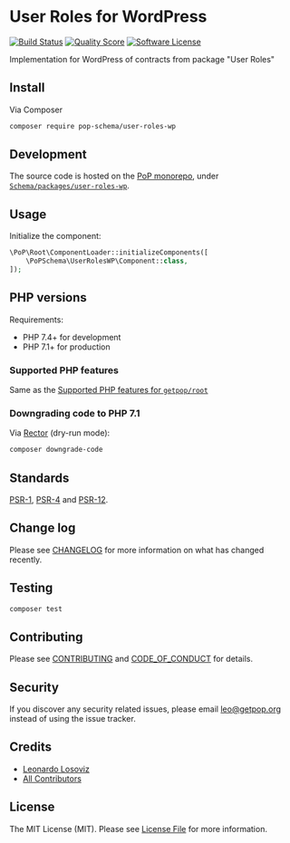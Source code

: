 # User Roles for WordPress

[![Build Status][ico-travis]][link-travis]
[![Quality Score][ico-code-quality]][link-code-quality]
[![Software License][ico-license]](LICENSE.md)

<!--
[![Latest Version on Packagist][ico-version]][link-packagist]
[![Coverage Status][ico-scrutinizer]][link-scrutinizer]
[![Total Downloads][ico-downloads]][link-downloads]
-->

Implementation for WordPress of contracts from package "User Roles"

## Install

Via Composer

``` bash
composer require pop-schema/user-roles-wp
```

## Development

The source code is hosted on the [PoP monorepo](https://github.com/leoloso/PoP), under [`Schema/packages/user-roles-wp`](https://github.com/leoloso/PoP/tree/master/layers/Schema/packages/user-roles-wp).

## Usage

Initialize the component:

``` php
\PoP\Root\ComponentLoader::initializeComponents([
    \PoPSchema\UserRolesWP\Component::class,
]);
```

## PHP versions

Requirements:

- PHP 7.4+ for development
- PHP 7.1+ for production

### Supported PHP features

Same as the [Supported PHP features for `getpop/root`](https://github.com/getpop/root/#supported-php-features)

### Downgrading code to PHP 7.1

Via [Rector](https://github.com/rectorphp/rector) (dry-run mode):

```bash
composer downgrade-code
```

## Standards

[PSR-1](https://www.php-fig.org/psr/psr-1), [PSR-4](https://www.php-fig.org/psr/psr-4) and [PSR-12](https://www.php-fig.org/psr/psr-12).

## Change log

Please see [CHANGELOG](CHANGELOG.md) for more information on what has changed recently.

## Testing

``` bash
composer test
```

## Contributing

Please see [CONTRIBUTING](CONTRIBUTING.md) and [CODE_OF_CONDUCT](CODE_OF_CONDUCT.md) for details.

## Security

If you discover any security related issues, please email leo@getpop.org instead of using the issue tracker.

## Credits

- [Leonardo Losoviz][link-author]
- [All Contributors][link-contributors]

## License

The MIT License (MIT). Please see [License File](LICENSE.md) for more information.

[ico-version]: https://img.shields.io/packagist/v/pop-schema/user-roles-wp.svg?style=flat-square
[ico-license]: https://img.shields.io/badge/license-MIT-brightgreen.svg?style=flat-square
[ico-travis]: https://img.shields.io/travis/pop-schema/user-roles-wp/master.svg?style=flat-square
[ico-scrutinizer]: https://img.shields.io/scrutinizer/coverage/g/pop-schema/user-roles-wp.svg?style=flat-square
[ico-code-quality]: https://img.shields.io/scrutinizer/g/pop-schema/user-roles-wp.svg?style=flat-square
[ico-downloads]: https://img.shields.io/packagist/dt/pop-schema/user-roles-wp.svg?style=flat-square

[link-packagist]: https://packagist.org/packages/pop-schema/user-roles-wp
[link-travis]: https://travis-ci.org/pop-schema/user-roles-wp
[link-scrutinizer]: https://scrutinizer-ci.com/g/pop-schema/user-roles-wp/code-structure
[link-code-quality]: https://scrutinizer-ci.com/g/pop-schema/user-roles-wp
[link-downloads]: https://packagist.org/packages/pop-schema/user-roles-wp
[link-author]: https://github.com/leoloso
[link-contributors]: ../../../../../../contributors

